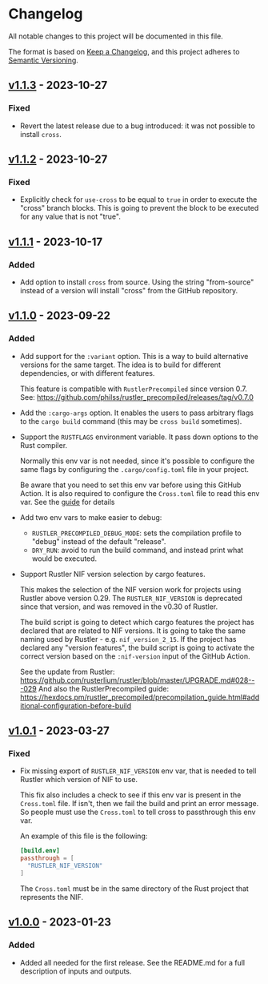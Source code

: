 # Changelog

All notable changes to this project will be documented in this file.

The format is based on [Keep a Changelog](https://keepachangelog.com/en/1.0.0/),
and this project adheres to [Semantic Versioning](https://semver.org/spec/v2.0.0.html).

## [v1.1.3] - 2023-10-27

### Fixed

- Revert the latest release due to a bug introduced: it was not possible to
  install `cross`.

## [v1.1.2] - 2023-10-27

### Fixed

- Explicitly check for `use-cross` to be equal to `true` in order to execute the
  "cross" branch blocks.
  This is going to prevent the block to be executed for any value that is not "true".

## [v1.1.1] - 2023-10-17

### Added

- Add option to install `cross` from source.
  Using the string "from-source" instead of a version will install "cross" from
  the GitHub repository.

## [v1.1.0] - 2023-09-22

### Added

- Add support for the `:variant` option. This is a way to build alternative versions
  for the same target. The idea is to build for different dependencies, or with different
  features.

  This feature is compatible with `RustlerPrecompiled` since version 0.7.
  See: https://github.com/philss/rustler_precompiled/releases/tag/v0.7.0

- Add the `:cargo-args` option. It enables the users to pass arbitrary flags
  to the `cargo build` command (this may be `cross build` sometimes).

- Support the `RUSTFLAGS` environment variable. It pass down options to the
  Rust compiler.

  Normally this env var is not needed, since it's possible to configure the
  same flags by configuring the `.cargo/config.toml` file in your project.

  Be aware that you need to set this env var before using this GitHub Action.
  It is also required to configure the `Cross.toml` file to read this env var.
  See the [guide](https://hexdocs.pm/rustler_precompiled/precompilation_guide.html)
  for details

- Add two env vars to make easier to debug:
  - `RUSTLER_PRECOMPILED_DEBUG_MODE`: sets the compilation profile to "debug" instead
    of the default "release".
  - `DRY_RUN`: avoid to run the build command, and instead print what would be executed.

- Support Rustler NIF version selection by cargo features.

  This makes the selection of the NIF version work for projects using Rustler
  above version 0.29. The `RUSTLER_NIF_VERSION` is deprecated since that version,
  and was removed in the v0.30 of Rustler.

  The build script is going to detect which cargo features the project has declared
  that are related to NIF versions. It is going to take the same naming used by
  Rustler - e.g. `nif_version_2_15`. If the project has declared any "version features",
  the build script is going to activate the correct version based on the `:nif-version`
  input of the GitHub Action.

  See the update from Rustler: https://github.com/rusterlium/rustler/blob/master/UPGRADE.md#028---029
  And also the RustlerPrecompiled guide: https://hexdocs.pm/rustler_precompiled/precompilation_guide.html#additional-configuration-before-build

## [v1.0.1] - 2023-03-27

### Fixed

- Fix missing export of `RUSTLER_NIF_VERSION` env var, that is needed to tell Rustler
  which version of NIF to use.

  This fix also includes a check to see if this env var is present in the `Cross.toml`
  file. If isn't, then we fail the build and print an error message. So people must
  use the `Cross.toml` to tell cross to passthrough this env var.

  An example of this file is the following:

  ```toml
  [build.env]
  passthrough = [
    "RUSTLER_NIF_VERSION"
  ]
  ```

  The `Cross.toml` must be in the same directory of the Rust project that represents
  the NIF.

## [v1.0.0] - 2023-01-23

### Added

- Added all needed for the first release. See the README.md for a full description
  of inputs and outputs.

[v1.1.3]: https://github.com/philss/rustler-precompiled-action/compare/v1.1.2...v1.1.3
[v1.1.2]: https://github.com/philss/rustler-precompiled-action/compare/v1.1.1...v1.1.2
[v1.1.1]: https://github.com/philss/rustler-precompiled-action/compare/v1.1.0...v1.1.1
[v1.1.0]: https://github.com/philss/rustler-precompiled-action/compare/v1.0.1...v1.1.0
[v1.0.1]: https://github.com/philss/rustler-precompiled-action/compare/v1.0.0...v1.0.1
[v1.0.0]: https://github.com/philss/rustler-precompiled-action/releases/tag/v1.0.0
